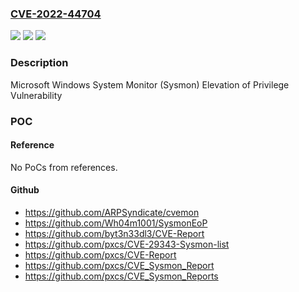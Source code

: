 ### [CVE-2022-44704](https://cve.mitre.org/cgi-bin/cvename.cgi?name=CVE-2022-44704)
![](https://img.shields.io/static/v1?label=Product&message=Windows%20Sysmon&color=blue)
![](https://img.shields.io/static/v1?label=Version&message=1.0%3C%2014.13%20&color=brighgreen)
![](https://img.shields.io/static/v1?label=Vulnerability&message=Elevation%20of%20Privilege&color=brighgreen)

### Description

Microsoft Windows System Monitor (Sysmon) Elevation of Privilege Vulnerability

### POC

#### Reference
No PoCs from references.

#### Github
- https://github.com/ARPSyndicate/cvemon
- https://github.com/Wh04m1001/SysmonEoP
- https://github.com/byt3n33dl3/CVE-Report
- https://github.com/pxcs/CVE-29343-Sysmon-list
- https://github.com/pxcs/CVE-Report
- https://github.com/pxcs/CVE_Sysmon_Report
- https://github.com/pxcs/CVE_Sysmon_Reports

